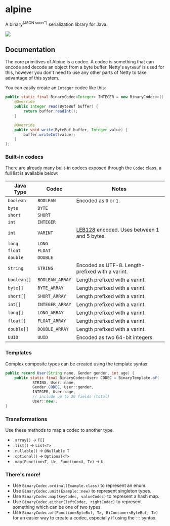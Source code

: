 # alpine
A binary<sup>(JSON soon™)</sup> serialization library for Java.

![](https://wakatime.com/badge/github/mudkipdev/alpine.svg)

## Documentation
The core primitives of Alpine is a codec. A codec is something that can encode and decode an object from a byte buffer.
Netty's `ByteBuf` is used for this, however you don't need to use any other parts of Netty to take advantage of this system.

You can easily create an `Integer` codec like this:
```java
public static final BinaryCodec<Integer> INTEGER = new BinaryCodec<>() {
    @Override
    public Integer read(ByteBuf buffer) {
        return buffer.readInt();
    }

    @Override
    public void write(ByteBuf buffer, Integer value) {
        buffer.writeInt(value);
    }
};
```

### Built-in codecs
There are already many built-in codecs exposed through the `Codec` class, a full list is available below:

| Java Type   | Codec           | Notes                                                                               |
|-------------|-----------------|-------------------------------------------------------------------------------------|
| `boolean`   | `BOOLEAN`       | Encoded as `0` or `1`.                                                              |
| `byte`      | `BYTE`          |                                                                                     |
| `short`     | `SHORT`         |                                                                                     |
| `int`       | `INTEGER`       |                                                                                     |
| `int`       | `VARINT`        | [LEB128](https://en.wikipedia.org/wiki/LEB128) encoded. Uses between 1 and 5 bytes. |
| `long`      | `LONG`          |                                                                                     |
| `float`     | `FLOAT`         |                                                                                     |
| `double`    | `DOUBLE`        |                                                                                     |
| `String`    | `STRING`        | Encoded as UTF-8. Length-prefixed with a varint.                                    |
| `boolean[]` | `BOOLEAN_ARRAY` | Length prefixed with a varint.                                                      |
| `byte[]`    | `BYTE_ARRAY`    | Length prefixed with a varint.                                                      |
| `short[]`   | `SHORT_ARRAY`   | Length prefixed with a varint.                                                      |
| `int[]`     | `INTEGER_ARRAY` | Length prefixed with a varint.                                                      |
| `long[]`    | `LONG_ARRAY`    | Length prefixed with a varint.                                                      |
| `float[]`   | `FLOAT_ARRAY`   | Length prefixed with a varint.                                                      |
| `double[]`  | `DOUBLE_ARRAY`  | Length prefixed with a varint.                                                      |
| `UUID`      | `UUID`          | Encoded as two 64-bit integers.                                                     |

### Templates
Complex composite types can be created using the template syntax:

```java
public record User(String name, Gender gender, int age) {
    public static final BinaryCodec<User> CODEC = BinaryTemplate.of(
            STRING, User::name,
            Gender.CODEC, User::gender,
            INTEGER, User::age,
            // include up to 20 fields (total)
            User::new);
}
```

### Transformations
Use these methods to map a codec to another type.
- `.array()` → `T[]`
- `.list()` → `List<T>`
- `.nullable()` → `@Nullable T`
- `.optional()` → `Optional<T>`
- `.map(Function<T, U>, Function<U, T>)` → `U`

### There's more!
- Use `BinaryCodec.ordinal(Example.class)` to represent an enum.
- Use `BinaryCodec.unit(Example::new)` to represent singleton types.
- Use `BinaryCodec.map(keyCodec, valueCodec)` to represent a hash map.
- Use `BinaryCodec.either(leftCodec, rightCodec)` to represent something which can be one of two types.
- Use `BinaryCodec.of(Function<ByteBuf, T>, BiConsumer<ByteBuf, T>)` for an easier way to create a codec, especially if using the `::` syntax.
